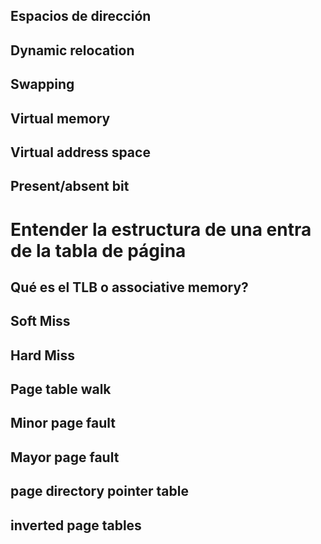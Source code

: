 ## Espacios de dirección

## Dynamic relocation

## Swapping

## Virtual memory

## Virtual address space

## Present/absent bit 

# Entender la estructura de una entra de la tabla de página

## Qué es el TLB o associative memory?

## Soft Miss 

## Hard Miss

## Page table walk

## Minor page fault

## Mayor page fault

## page directory pointer table

## inverted page tables
